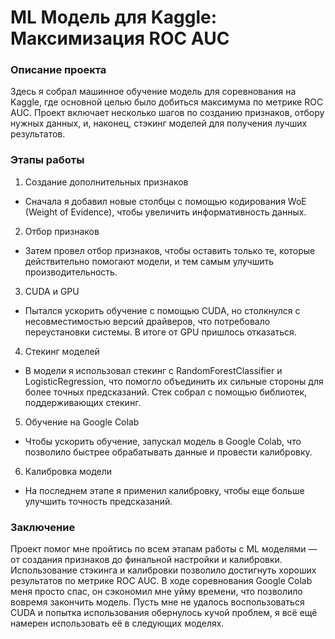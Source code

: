 # ML Модель для Kaggle: Максимизация ROC AUC
### Описание проекта
Здесь я собрал машинное обучение модель для соревнования на Kaggle, где основной целью было добиться максимума по метрике ROC AUC. Проект включает несколько шагов по созданию признаков, отбору нужных данных, и, наконец, стэкинг моделей для получения лучших результатов.

### Этапы работы
1. Создание дополнительных признаков
- Сначала я добавил новые столбцы с помощью кодирования WoE (Weight of Evidence), чтобы увеличить информативность данных.

2. Отбор признаков
- Затем провел отбор признаков, чтобы оставить только те, которые действительно помогают модели, и тем самым улучшить производительность.

3. CUDA и GPU
- Пытался ускорить обучение с помощью CUDA, но столкнулся с несовместимостью версий драйверов, что потребовало переустановки системы. В итоге от GPU пришлось отказаться.

4. Стекинг моделей
- В модели я использовал стекинг с RandomForestClassifier и LogisticRegression, что помогло объединить их сильные стороны для более точных предсказаний. Стек собрал с помощью библиотек, поддерживающих стекинг.

5. Обучение на Google Colab
- Чтобы ускорить обучение, запускал модель в Google Colab, что позволило быстрее обрабатывать данные и провести калибровку.

6. Калибровка модели
- На последнем этапе я применил калибровку, чтобы еще больше улучшить точность предсказаний.

### Заключение
Проект помог мне пройтись по всем этапам работы с ML моделями — от создания признаков до финальной настройки и калибровки. Использование стэкинга и калибровки позволило достигнуть хороших результатов по метрике ROC AUC. В ходе соревнования Google Colab меня просто спас, он сэкономил мне уйму времени, что позволило вовремя закончить модель. Пусть мне не удалось воспользоваться CUDA и попытка использования обернулось кучой проблем, я всё ещё намерен использовать её в следующих моделях.